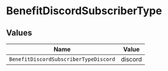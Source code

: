 # BenefitDiscordSubscriberType


## Values

| Name                                  | Value                                 |
| ------------------------------------- | ------------------------------------- |
| `BenefitDiscordSubscriberTypeDiscord` | discord                               |